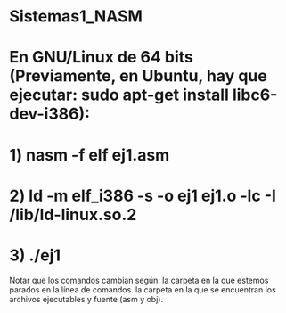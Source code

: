 # Sistemas1_NASM

# En GNU/Linux de 64 bits (Previamente, en Ubuntu, hay que ejecutar: sudo apt-get install libc6-dev-i386):

# 1) nasm -f elf ej1.asm

# 2) ld -m elf_i386 -s -o ej1 ej1.o -lc -I /lib/ld-linux.so.2

# 3) ./ej1

Notar que los comandos cambian según:
la carpeta en la que estemos parados en la línea de comandos.
la carpeta en la que se encuentran los archivos ejecutables y fuente (asm y obj).
